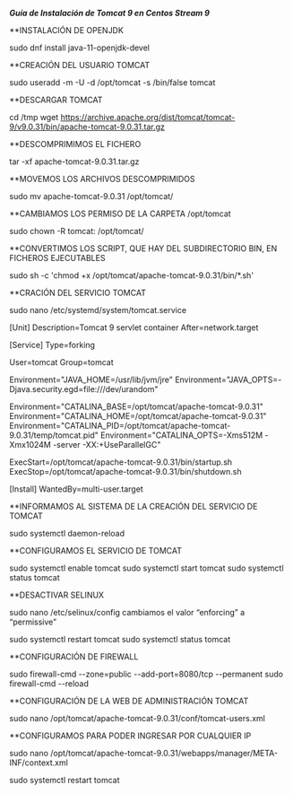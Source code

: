 ***Guía de Instalación de Tomcat 9 en Centos Stream 9***

**INSTALACIÓN DE OPENJDK

sudo dnf install java-11-openjdk-devel

**CREACIÓN DEL USUARIO TOMCAT

sudo useradd -m -U -d /opt/tomcat -s /bin/false tomcat

**DESCARGAR TOMCAT

cd /tmp
wget https://archive.apache.org/dist/tomcat/tomcat-9/v9.0.31/bin/apache-tomcat-9.0.31.tar.gz

**DESCOMPRIMIMOS EL FICHERO

tar -xf apache-tomcat-9.0.31.tar.gz

**MOVEMOS LOS ARCHIVOS DESCOMPRIMIDOS

sudo mv apache-tomcat-9.0.31 /opt/tomcat/

**CAMBIAMOS LOS PERMISO DE LA CARPETA /opt/tomcat

sudo chown -R tomcat: /opt/tomcat/

**CONVERTIMOS LOS SCRIPT, QUE HAY DEL SUBDIRECTORIO BIN, EN FICHEROS EJECUTABLES

sudo sh -c 'chmod +x /opt/tomcat/apache-tomcat-9.0.31/bin/*.sh'

**CRACIÓN DEL SERVICIO TOMCAT

sudo nano /etc/systemd/system/tomcat.service

[Unit]
Description=Tomcat 9 servlet container
After=network.target

[Service]
Type=forking

User=tomcat
Group=tomcat

Environment="JAVA_HOME=/usr/lib/jvm/jre"
Environment="JAVA_OPTS=-Djava.security.egd=file:///dev/urandom"

Environment="CATALINA_BASE=/opt/tomcat/apache-tomcat-9.0.31"
Environment="CATALINA_HOME=/opt/tomcat/apache-tomcat-9.0.31"
Environment="CATALINA_PID=/opt/tomcat/apache-tomcat-9.0.31/temp/tomcat.pid"
Environment="CATALINA_OPTS=-Xms512M -Xmx1024M -server -XX:+UseParallelGC"

ExecStart=/opt/tomcat/apache-tomcat-9.0.31/bin/startup.sh
ExecStop=/opt/tomcat/apache-tomcat-9.0.31/bin/shutdown.sh

[Install]
WantedBy=multi-user.target

**INFORMAMOS AL SISTEMA DE LA CREACIÓN DEL SERVICIO DE TOMCAT

sudo systemctl daemon-reload

**CONFIGURAMOS EL SERVICIO DE TOMCAT

sudo systemctl enable tomcat
sudo systemctl start tomcat
sudo systemctl status tomcat

**DESACTIVAR SELINUX

sudo nano /etc/selinux/config
cambiamos el valor “enforcing” a “permissive” 

sudo systemctl restart tomcat
sudo systemctl status tomcat

**CONFIGURACIÓN DE FIREWALL

sudo firewall-cmd --zone=public --add-port=8080/tcp --permanent 
sudo firewall-cmd --reload

**CONFIGURACIÓN DE LA WEB DE ADMINISTRACIÓN TOMCAT

sudo nano /opt/tomcat/apache-tomcat-9.0.31/conf/tomcat-users.xml
<tomcat-users>
   <role rolename="admin-gui"/>
   <role rolename="manager-gui"/>
   <user username="admin" password="contraseña que deseemos" roles="admin-gui,manager-gui"/>
</tomcat-users>

**CONFIGURAMOS PARA PODER INGRESAR POR CUALQUIER IP

sudo nano /opt/tomcat/apache-tomcat-9.0.31/webapps/manager/META-INF/context.xml

<Context antiResourceLocking="false" privileged="true" >
<!--
  <Valve className="org.apache.catalina.valves.RemoteAddrValve"
         allow="127\.\d+\.\d+\.\d+|::1|0:0:0:0:0:0:0:1" />
-->
</Context>

sudo systemctl restart tomcat
